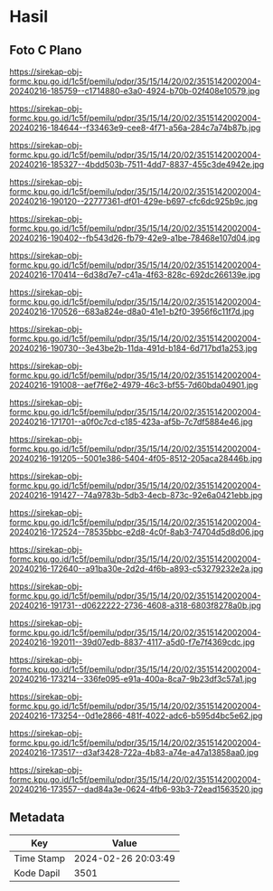 # Hasil

## Foto C Plano

https://sirekap-obj-formc.kpu.go.id/1c5f/pemilu/pdpr/35/15/14/20/02/3515142002004-20240216-185759--c1714880-e3a0-4924-b70b-02f408e10579.jpg

https://sirekap-obj-formc.kpu.go.id/1c5f/pemilu/pdpr/35/15/14/20/02/3515142002004-20240216-184644--f33463e9-cee8-4f71-a56a-284c7a74b87b.jpg

https://sirekap-obj-formc.kpu.go.id/1c5f/pemilu/pdpr/35/15/14/20/02/3515142002004-20240216-185327--4bdd503b-7511-4dd7-8837-455c3de4942e.jpg

https://sirekap-obj-formc.kpu.go.id/1c5f/pemilu/pdpr/35/15/14/20/02/3515142002004-20240216-190120--22777361-df01-429e-b697-cfc6dc925b9c.jpg

https://sirekap-obj-formc.kpu.go.id/1c5f/pemilu/pdpr/35/15/14/20/02/3515142002004-20240216-190402--fb543d26-fb79-42e9-a1be-78468e107d04.jpg

https://sirekap-obj-formc.kpu.go.id/1c5f/pemilu/pdpr/35/15/14/20/02/3515142002004-20240216-170414--6d38d7e7-c41a-4f63-828c-692dc266139e.jpg

https://sirekap-obj-formc.kpu.go.id/1c5f/pemilu/pdpr/35/15/14/20/02/3515142002004-20240216-170526--683a824e-d8a0-41e1-b2f0-3956f6c11f7d.jpg

https://sirekap-obj-formc.kpu.go.id/1c5f/pemilu/pdpr/35/15/14/20/02/3515142002004-20240216-190730--3e43be2b-11da-491d-b184-6d717bd1a253.jpg

https://sirekap-obj-formc.kpu.go.id/1c5f/pemilu/pdpr/35/15/14/20/02/3515142002004-20240216-191008--aef7f6e2-4979-46c3-bf55-7d60bda04901.jpg

https://sirekap-obj-formc.kpu.go.id/1c5f/pemilu/pdpr/35/15/14/20/02/3515142002004-20240216-171701--a0f0c7cd-c185-423a-af5b-7c7df5884e46.jpg

https://sirekap-obj-formc.kpu.go.id/1c5f/pemilu/pdpr/35/15/14/20/02/3515142002004-20240216-191205--5001e386-5404-4f05-8512-205aca28446b.jpg

https://sirekap-obj-formc.kpu.go.id/1c5f/pemilu/pdpr/35/15/14/20/02/3515142002004-20240216-191427--74a9783b-5db3-4ecb-873c-92e6a0421ebb.jpg

https://sirekap-obj-formc.kpu.go.id/1c5f/pemilu/pdpr/35/15/14/20/02/3515142002004-20240216-172524--78535bbc-e2d8-4c0f-8ab3-74704d5d8d06.jpg

https://sirekap-obj-formc.kpu.go.id/1c5f/pemilu/pdpr/35/15/14/20/02/3515142002004-20240216-172640--a91ba30e-2d2d-4f6b-a893-c53279232e2a.jpg

https://sirekap-obj-formc.kpu.go.id/1c5f/pemilu/pdpr/35/15/14/20/02/3515142002004-20240216-191731--d0622222-2736-4608-a318-6803f8278a0b.jpg

https://sirekap-obj-formc.kpu.go.id/1c5f/pemilu/pdpr/35/15/14/20/02/3515142002004-20240216-192011--39d07edb-8837-4117-a5d0-f7e7f4369cdc.jpg

https://sirekap-obj-formc.kpu.go.id/1c5f/pemilu/pdpr/35/15/14/20/02/3515142002004-20240216-173214--336fe095-e91a-400a-8ca7-9b23df3c57a1.jpg

https://sirekap-obj-formc.kpu.go.id/1c5f/pemilu/pdpr/35/15/14/20/02/3515142002004-20240216-173254--0d1e2866-481f-4022-adc6-b595d4bc5e62.jpg

https://sirekap-obj-formc.kpu.go.id/1c5f/pemilu/pdpr/35/15/14/20/02/3515142002004-20240216-173517--d3af3428-722a-4b83-a74e-a47a13858aa0.jpg

https://sirekap-obj-formc.kpu.go.id/1c5f/pemilu/pdpr/35/15/14/20/02/3515142002004-20240216-173557--dad84a3e-0624-4fb6-93b3-72ead1563520.jpg


## Metadata

| Key        | Value               |
| ---------- | ------------------- |
| Time Stamp | 2024-02-26 20:03:49 |
| Kode Dapil | 3501                |



